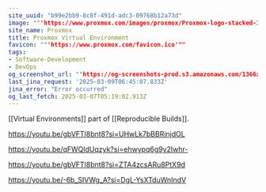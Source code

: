 ```yaml
---
site_uuid: "b99e2bb9-8c8f-491d-adc3-09768b12a73d"
image: ""'https://www.proxmox.com/images/proxmox/Proxmox-logo-stacked-1240.png'""
site_name: Proxmox
title: Proxmox Virtual Environment
favicon: ""'https://www.proxmox.com/favicon.ico'""
tags:
- Software-Development
- DevOps
og_screenshot_url: ""https://og-screenshots-prod.s3.amazonaws.com/1366x768/80/false/1eb5a071132ca8274440280688f73eb08fc617b77138cf339b643102d1390f99.jpeg""
last_jina_request: '2025-03-09T06:45:07.833Z'
jina_error: "Error occurred"
og_last_fetch: 2025-03-07T05:19:02.913Z
---
```

[[Virtual Environments]] part of [[Reproducible Builds]]. 

https://youtu.be/gbVFTl8bnt8?si=UHwLk7bBBRinjdOL

https://youtu.be/qFWQldUqzyk?si=ehwypq6g9y2Iwhr-

https://youtu.be/gbVFTl8bnt8?si=ZTA4zcsARu8PtX9d

https://youtu.be/-6b_SIVWg_A?si=DgL-YsXTduWnIndV
